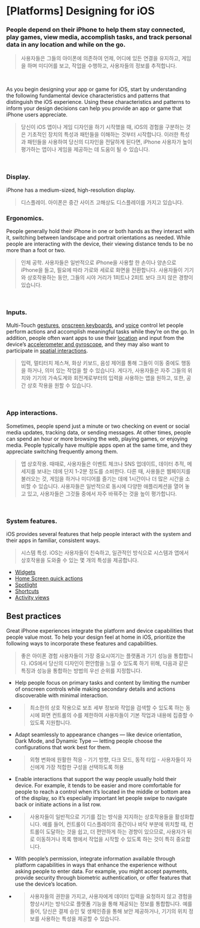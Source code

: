 # **[Platforms] Designing for iOS**

### **People depend on their iPhone to help them stay connected, play games, view media, accomplish tasks, and track personal data in any location and while on the go.**

> 사용자들은 그들의 아이폰에 의존하여 언제, 어디에 있든 연결을 유지하고, 게임을 하며 미디어를 보고, 작업을 수행하고, 사용자들의 정보를 추적합니다.
>

<br/>

As you begin designing your app or game for iOS, start by understanding the following fundamental device characteristics and patterns that distinguish the iOS experience. Using these characteristics and patterns to inform your design decisions can help you provide an app or game that iPhone users appreciate.

> 당신이 iOS 앱이나 게임 디자인을 하기 시작했을 때, iOS의 경험을 구분하는 것은 기초적인 장치의 특성과 패턴들을 이해하는 것부터 시작합니다. 이러한 특성과 패턴들을 사용하여 당신의 디자인을 전달하게 된다면, iPhone 사용자가 높이 평가하는 앱이나 게임을 제공하는 데 도움이 될 수 있습니다.
>

<br/>

### **Display.**

iPhone has a medium-sized, high-resolution display.

> 디스플레이. 아이폰은 중간 사이즈 고해상도 디스플레이를 가지고 있습니다.
>

### **Ergonomics.**

People generally hold their iPhone in one or both hands as they interact with it, switching between landscape and portrait orientations as needed. While people are interacting with the device, their viewing distance tends to be no more than a foot or two.

> 인체 공학. 사용자들은 일반적으로 iPhone을 사용할 한 손이나 양손으로 iPhone을 들고, 필요에 따라 가로와 세로로 화면을 전환합니다. 사용자들이 기기와 상호작용하는 동안, 그들의 시야 거리가 1피트나 2피트 보다 크지 않은 경향이 있습니다.
>

<br/>

### **Inputs.**

Multi-Touch [gestures](../inputs/touchscreen-gestures.md),
[onscreen keyboards](../components/selection-and-input/onscreen-keyboards.md), and [voice](../technologies/siri/introduction.md) control let people perform actions and accomplish meaningful tasks while they’re on the go. In addition, people often want apps to use their [location](../patterns/accessing-private-data.md) and input from the device’s [accelerometer and gyroscope](../inputs/gyro-and-accelerometer.md), and they may also want to participate in [spatial interactions](../inputs/spatial-interactions.md).

> 입력, 멀티터치 제스쳐, 화상 키보드, 음성 제어를 통해 그들이 이동 중에도 행동을 하거나, 의미 있는 작업을 할 수 있습니다. 게다가, 사용자들은 자주 그들의 위치와 기기의 가속도계와 회전계로부터의 입력을 사용하는 앱을 원하고, 또한, 공간 상호 작용을 원할 수 있습니다.
>

<br/>

### **App interactions.**

Sometimes, people spend just a minute or two checking on event or social media updates, tracking data, or sending messages. At other times, people can spend an hour or more browsing the web, playing games, or enjoying media. People typically have multiple apps open at the same time, and they appreciate switching frequently among them.

> 앱 상호작용. 때때로, 사용자들은 이벤트 체크나 SNS 업데이트, 데이터 추적, 메세지를 보내는 데에 단지 1-2분 정도를 소비한다. 다른 때, 사용들은 웹페이지를 불러오는 것, 게임을 하거나 미디어를 즐기는 데에 1시간이나 더 많은 시간을 소비할 수 있습니다. 사용자들은 일반적으로 동시에 다양한 애플리케션을 열어 놓고 있고, 사용자들은 그것들 중에서 자주 바꿔주는 것을 높이 평가합니다.
>

<br/>

### **System features.**

iOS provides several features that help people interact with the system and their apps in familiar, consistent ways.

> 시스템 특성. iOS는 사용자들이 친숙하고, 일관적인 방식으로 시스템과 앱에서 상호작용을 도와줄 수 있는 몇 개의 특성을 제공합니다.
>
- [Widgets](../components/system-experiences/widgets.md)
- [Home Screen quick actions](../components/system-experiences/home-screen-quick-actions.md)
- [Spotlight](../patterns/searching.md)
- [Shortcuts](../technologies/siri/shortcuts-and-suggestions.md)
- [Activity views](../components/menus-and-actions/activity-views.md)


## **Best practices**

Great iPhone experiences integrate the platform and device capabilities that people value most. To help your design feel at home in iOS, prioritize the following ways to incorporate these features and capabilities.

> 좋은 아이폰 경험 사용자들이 가장 중요시여기는 플랫폼과 기기 성능을 통합합니다. iOS에서 당신의 디자인이 편안함을 느낄 수 있도록 하기 위해, 다음과 같은 특징과 성능을 통합하는 방법의 우선 순위를 지정합니다.
>
- Help people focus on primary tasks and content by limiting the number of onscreen controls while making secondary details and actions discoverable with minimal interaction.
- <blockquote>최소한의 상호 작용으로 보조 세부 정보와 작업을 검색할 수 있도록 하는 동시에 화면 컨트롤의 수를 제한하여 사용자들이 기본 작업과 내용에 집중할 수 있도록 지원합니다.</blockquote>
- Adapt seamlessly to appearance changes — like device orientation, Dark Mode, and Dynamic Type — letting people choose the configurations that work best for them.
- <blockquote>외형 변화에 원활한 적응 - 기기 방향, 다크 모드, 동적 타입 - 사용자들이 자신에게 가장 적합한 구성을 선택하도록 허용</blockquote>
- Enable interactions that support the way people usually hold their device. For example, it tends to be easier and more comfortable for people to reach a control when it’s located in the middle or bottom area of the display, so it’s especially important let people swipe to navigate back or initiate actions in a list row.
- <blockquote>사용자들이 일반적으로 기기를 잡는 방식을 지지하는 상호작용들을 활성화합니다. 예를 들어, 컨트롤이 디스플레이의 중간이나 바닥 부분에 위치할 때, 컨트롤이 도달하는 것을 쉽고, 더 편안하게 하는 경향이 있으므로, 사용자가 뒤로 이동하거나 목록 행에서 작업을 시작할 수 있도록 하는 것이 특히 중요합니다.</blockquote>
- With people’s permission, integrate information available through platform capabilities in ways that enhance the experience without asking people to enter data. For example, you might accept payments, provide security through biometric authentication, or offer features that use the device’s location.
- <blockquote>사용자들의 권한을 가지고, 사용자에게 데이터 입력을 요청하지 않고 경험을 향상시키는 방식으로 플랫폼 기능을 통해 제공되는 정보를 통합합니다. 예를 들어, 당신은 결제 승인 및 생체인증을 통해 보안 제공하거나, 기기의 위치 정보를 사용하는 특성을 제공할 수 있습니다.</blockquote>
